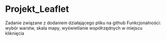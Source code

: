 # Projekt_Leaflet
Zadanie związane z dodaniem działającego pliku na github
Funkcjonalności: wybór warstw, skala mapy, wyświetlanie współrzędnych w miejscu kliknięcia
